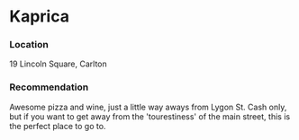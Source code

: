 # Kaprica

### Location

19 Lincoln Square, Carlton

### Recommendation

Awesome pizza and wine, just a little way aways from Lygon St. 
Cash only, but if you want to get away from the 'tourestiness' 
of the main street, this is the perfect place to go to.
